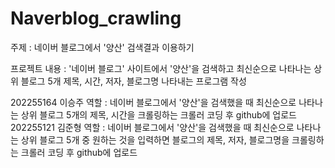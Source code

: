 # Naverblog_crawling
주제 : 네이버 블로그에서 '양산' 검색결과 이용하기

프로젝트 내용 : '네이버 블로그' 사이트에서 '양산'을 검색하고 최신순으로 나타나는 상위 블로그 5개 제목, 시간, 저자, 블로그명 나타내는 프로그램 작성

202255164 이승주 역할 : 네이버 블로그에서 '양산'을 검색했을 때 최신순으로 나타나는 상위 블로그 5개의 제목, 시간을 크롤링하는 크롤러 코딩 후 github에 업로드
202255121 김준형 역할 : 네이버 블로그에서 '양산'을 검색했을 때 최신순으로 나타나는 상위 블로그 5개 중 원하는 것을 입력하면 블로그의 제목, 저자, 블로그명을 크롤링하는 크롤러 코딩 후 github에 업로드 
